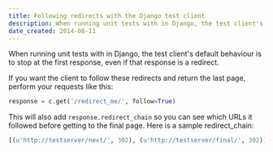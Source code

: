 ```yaml
---
title: Following redirects with the Django test client
description: When running unit tests with in Django, the test client's default behaviour is to stop at the first response, even if that response is a redirect.
date_created: 2014-06-11
---
```


When running unit tests with in Django, the test client's default behaviour is to stop at the first response, even if that response is a redirect.

If you want the client to follow these redirects and return the last page, perform your requests like this:

```python
response = c.get('/redirect_me/', follow=True)
```

This will also add `response.redirect_chain` so you can see which URLs it followed before getting to the final page. Here is a sample redirect_chain:

```python
[(u'http://testserver/next/', 302), (u'http://testserver/final/', 302)]
```

